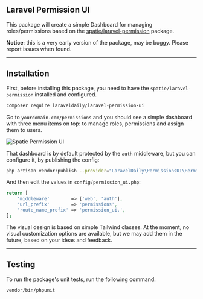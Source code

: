 ## Laravel Permission UI

This package will create a simple Dashboard for managing roles/permissions based on the [spatie/laravel-permission](https://github.com/spatie/laravel-permission) package.

**Notice**: this is a very early version of the package, may be buggy. Please report issues when found.

- - - - - 

## Installation

First, before installing this package, you need to have the `spatie/laravel-permission` installed and configured.

```sh
composer require laraveldaily/laravel-permission-ui
```

Go to `yourdomain.com/permissions` and you should see a simple dashboard with three menu items on top: to manage roles, permissions and assign them to users.

![Spatie Permission UI](https://laraveldaily.com/uploads/2022/10/laravel-permission-ui.png)

That dashboard is by default protected by the `auth` middleware, but you can configure it, by publishing the config:

```sh
php artisan vendor:publish --provider="LaravelDaily\PermissionsUI\PermissionsUIServiceProvider" --tag="config"
```

And then edit the values in `config/permission_ui.php`:

```php
return [
    'middleware'        => ['web', 'auth'],
    'url_prefix'        => 'permissions',
    'route_name_prefix' => 'permission_ui.',
];
```

The visual design is based on simple Tailwind classes. 
At the moment, no visual customization options are available, but we may add them in the future, based on your ideas and feedback.

---

## Testing

To run the package's unit tests, run the following command:

```sh
vendor/bin/phpunit
```
